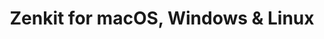 ---
name: Zenkit
url: 'https://zenkit.com/login'
category: Productivity
title: 'Zenkit for macOS, Windows & Linux'
key: zenkit

---